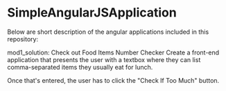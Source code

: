 # SimpleAngularJSApplication
Below are short description of the angular applications included in this repository:

mod1_solution: Check out Food Items Number Checker
Create a front-end application that presents the user with a textbox where they can list comma-separated items they usually eat for lunch.

Once that's entered, the user has to click the "Check If Too Much" button.
